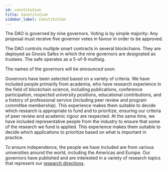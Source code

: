 ```yaml
---
id: constitution
title: Constitution
sidebar_label: Constitution
---
```


The DAO is governed by nine governors. Voting is by simple majority: Any proposal must receive five governor votes in favour in order to be approved.

The DAO controls multiple smart contracts in several blockchains. They are deployed as Gnosis Safes in which the nine governors are designated as trustees. The safe operates as
a 5-of-9 multisig.

The names of the governors will be *announced soon*.

Governors have been selected based on a variety of criteria. We have included people primarily from academia, who have research experience in the field of blockchain science, including publications, conference participation, respected university positions, educational contributions, and a history of professional service (including peer review and program committee membership). This experience makes them suitable to decide which research is appropriate to fund and to prioritize, ensuring our criteria of peer review and academic rigour are respected. At the same time, we have included representative people from the industry to ensure that some of the research we fund is applied. This experience makes them suitable to decide which applications to prioritize based on what is important in practice.

To ensure independence, the people we have included are from various universities around the world, including the Americas and Europe. Our governors have published and are interested in a variety of research topics that represent our [research directions](/directions).

